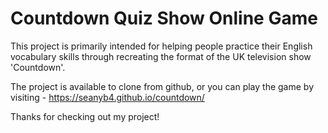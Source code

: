 # Countdown Quiz Show Online Game


This project is primarily intended for helping people practice their English vocabulary skills through recreating the format of the UK television show 'Countdown'.

The project is available to clone from github, or you can play the game by visiting - 
https://seanyb4.github.io/countdown/

Thanks for checking out my project!